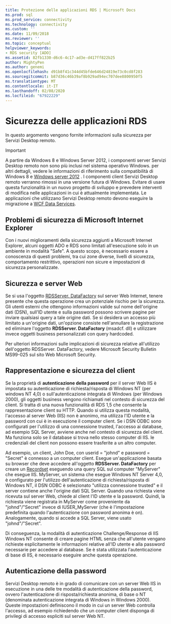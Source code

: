 ```yaml
---
title: Protezione delle applicazioni RDS | Microsoft Docs
ms.prod: sql
ms.prod_service: connectivity
ms.technology: connectivity
ms.custom: ''
ms.date: 11/09/2018
ms.reviewer: ''
ms.topic: conceptual
helpviewer_keywords:
- RDS security [ADO]
ms.assetid: 82fb1330-d6c6-4c17-ad3e-d417ff822b25
author: MightyPen
ms.author: genemi
ms.openlocfilehash: d91b8f41c344d45bfde646d24819e73c0cd8f283
ms.sourcegitcommit: b87d36c46b39af8b929ad94ec707dee8800950f5
ms.translationtype: MT
ms.contentlocale: it-IT
ms.lasthandoff: 02/08/2020
ms.locfileid: "67922229"
---
```

# <a name="securing-rds-applications"></a>Sicurezza delle applicazioni RDS
In questo argomento vengono fornite informazioni sulla sicurezza per Servizi Desktop remoto.  
  
> [!IMPORTANT]
>  A partire da Windows 8 e Windows Server 2012, i componenti server Servizi Desktop remoto non sono più inclusi nel sistema operativo Windows. per altri dettagli, vedere le informazioni di riferimento sulla compatibilità di Windows 8 e [Windows server 2012](https://www.microsoft.com/download/details.aspx?id=27416) . I componenti client Servizi Desktop remoto verranno rimossi in una versione futura di Windows. Evitare di usare questa funzionalità in un nuovo progetto di sviluppo e prevedere interventi di modifica nelle applicazioni in cui è attualmente implementata. Le applicazioni che utilizzano Servizi Desktop remoto devono eseguire la migrazione a [WCF Data Services](https://go.microsoft.com/fwlink/?LinkId=199565).  
  
## <a name="microsoft-internet-explorer-security-issues"></a>Problemi di sicurezza di Microsoft Internet Explorer  
 Con i nuovi miglioramenti della sicurezza aggiunti a Microsoft Internet Explorer, alcuni oggetti ADO e RDS sono limitati all'esecuzione solo in un ambiente in modalità "Safe". A questo scopo, è necessario essere a conoscenza di questi problemi, tra cui zone diverse, livelli di sicurezza, comportamento restrittivo, operazioni non sicure e impostazioni di sicurezza personalizzate.  
  
## <a name="security-and-your-web-server"></a>Sicurezza e server Web  
 Se si usa l'oggetto [RDSServer. DataFactory](../../../ado/reference/rds-api/datafactory-object-rdsserver.md) sul server Web Internet, tenere presente che questa operazione crea un potenziale rischio per la sicurezza. Gli utenti esterni che ottengono informazioni valide sul nome dell'origine dati (DSN), sull'ID utente e sulla password possono scrivere pagine per inviare qualsiasi query a tale origine dati. Se si desidera un accesso più limitato a un'origine dati, un'opzione consiste nell'annullare la registrazione ed eliminare l'oggetto **RDSServer. DataFactory** (msadcf. dll) e utilizzare invece oggetti business personalizzati con query hardcoded.  
  
 Per ulteriori informazioni sulle implicazioni di sicurezza relative all'utilizzo dell'oggetto RDSServer. DataFactory, vedere Microsoft Security Bulletin MS99-025 sul sito Web Microsoft Security.  
  
## <a name="client-impersonation-and-security"></a>Rappresentazione e sicurezza del client  
 Se la proprietà di **autenticazione della password** per il server Web IIS è impostata su autenticazione di richiesta/risposta di Windows NT (per windows NT 4,0) o sull'autenticazione integrata di Windows (per Windows 2000), gli oggetti business vengono richiamati nel contesto di sicurezza del client. Si tratta di una nuova funzionalità di RDS 1,5 che consente la rappresentazione client su HTTP. Quando si utilizza questa modalità, l'accesso al server Web (IIS) non è anonimo, ma utilizza l'ID utente e la password con cui è in esecuzione il computer client. Se i DSN ODBC sono configurati per l'utilizzo di una connessione trusted, l'accesso ai database, ad esempio SQL Server, avviene anche nel contesto di sicurezza del client. Ma funziona solo se il database si trova nello stesso computer di IIS. le credenziali del client non possono essere trasferite a un altro computer.  
  
 Ad esempio, un client, John Doe, con userid = "johnd" e password = "Secret" è connesso a un computer client. Esegue un'applicazione basata su browser che deve accedere all'oggetto **RDSServer. DataFactory** per creare un [Recordset](../../../ado/reference/ado-api/recordset-object-ado.md) eseguendo una query SQL sul computer "MyServer" che esegue IIS. MyServer, un sistema che esegue Windows NT Server 4,0, è configurato per l'utilizzo dell'autenticazione di richiesta/risposta di Windows NT, il DSN ODBC è selezionato "utilizza connessione trusted" e il server contiene anche l'origine dati SQL Server. Quando una richiesta viene ricevuta sul server Web, chiede al client l'ID utente e la password. Quindi, la richiesta viene registrata in MyServer come proveniente da "johnd"/"Secret" invece di IUSER_MyServer (che è l'impostazione predefinita quando l'autenticazione con password anonima è on). Analogamente, quando si accede a SQL Server, viene usato "johnd"/"Secret".  
  
 Di conseguenza, la modalità di autenticazione Challenge/Response di IIS Windows NT consente di creare pagine HTML senza che all'utente vengano richieste esplicitamente le informazioni relative all'ID utente e alla password necessarie per accedere al database. Se è stata utilizzata l'autenticazione di base di IIS, è necessario eseguire anche questa operazione.  
  
## <a name="password-authentication"></a>Autenticazione della password  
 Servizi Desktop remoto è in grado di comunicare con un server Web IIS in esecuzione in una delle tre modalità di autenticazione della password, ovvero l'autenticazione di risposta/richiesta anonima, di base o NT (denominata autenticazione integrata di Windows in Windows 2000). Queste impostazioni definiscono il modo in cui un server Web controlla l'accesso, ad esempio richiedendo che un computer client disponga di privilegi di accesso espliciti sul server Web NT.



